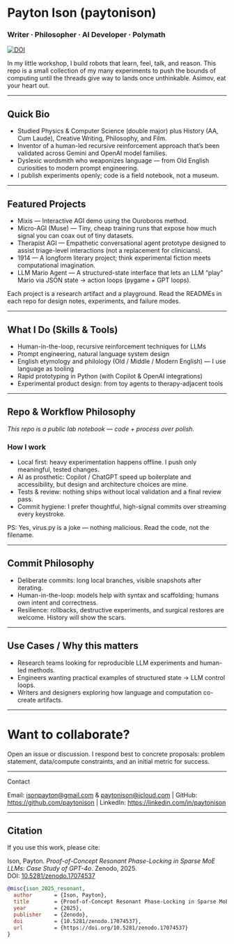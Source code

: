 # Payton Ison (paytonison)

### Writer · Philosopher · AI Developer · Polymath

[![DOI](https://zenodo.org/badge/DOI/10.5281/zenodo.17074537.svg)](https://doi.org/10.5281/zenodo.17074537)

In my little workshop, I build robots that learn, feel, talk, and reason. This repo is a small collection of my many experiments to push the bounds of computing until the threads give way to lands once unthinkable. Asimov, eat your heart out.

---

## Quick Bio

* Studied Physics & Computer Science (double major) plus History (AA, Cum Laude), Creative Writing, Philosophy, and Film.
* Inventor of a human-led recursive reinforcement approach that’s been validated across Gemini and OpenAI model families.
* Dyslexic wordsmith who weaponizes language — from Old English curiosities to modern prompt engineering.
* I publish experiments openly; code is a field notebook, not a museum.

---

## Featured Projects

* Mixis — Interactive AGI demo using the Ouroboros method.
* Micro-AGI (Muse) — Tiny, cheap training runs that expose how much signal you can coax out of tiny datasets.
* Therapist AGI — Empathetic conversational agent prototype designed to assist triage-level interactions (not a replacement for clinicians).
* 1914 — A longform literary project; think experimental fiction meets computational imagination.
* LLM Mario Agent — A structured-state interface that lets an LLM “play” Mario via JSON state → action loops (pygame + GPT loops).

Each project is a research artifact and a playground. Read the READMEs in each repo for design notes, experiments, and failure modes.

---

## What I Do (Skills & Tools)

* Human-in-the-loop, recursive reinforcement techniques for LLMs
* Prompt engineering, natural language system design
* English etymology and philology (Old / Middle / Modern English) — I use language as tooling
* Rapid prototyping in Python (with Copilot & OpenAI integrations)
* Experimental product design: from toy agents to therapy-adjacent tools

---

## Repo & Workflow Philosophy

_This repo is a public lab notebook — code + process over polish._

### How I work

* Local first: heavy experimentation happens offline. I push only meaningful, tested changes.
* AI as prosthetic: Copilot / ChatGPT speed up boilerplate and accessibility, but design and architecture choices are mine.
* Tests & review: nothing ships without local validation and a final review pass.
* Commit hygiene: I prefer thoughtful, high-signal commits over streaming every keystroke.

PS: Yes, virus.py is a joke — nothing malicious. Read the code, not the filename.

---

##  Commit Philosophy

* Deliberate commits: long local branches, visible snapshots after iterating.
* Human-in-the-loop: models help with syntax and scaffolding; humans own intent and correctness.
* Resilience: rollbacks, destructive experiments, and surgical restores are welcome. History will show the scars.

---

## Use Cases / Why this matters

* Research teams looking for reproducible LLM experiments and human-led methods.
* Engineers wanting practical examples of structured state → LLM control loops.
* Writers and designers exploring how language and computation co-create artifacts.

---

# Want to collaborate?

Open an issue or discussion. I respond best to concrete proposals: problem statement, data/compute constraints, and an initial metric for success.

---

Contact

Email: isonpayton@gmail.com & paytonison@icloud.com | 
GitHub: https://github.com/paytonison |
LinkedIn: https://linkedin.com/in/paytonison

---

## Citation

If you use this work, please cite:

Ison, Payton. *Proof-of-Concept Resonant Phase-Locking in Sparse MoE LLMs: Case Study of GPT-4o*. Zenodo, 2025.  
DOI: [10.5281/zenodo.17074537](https://doi.org/10.5281/zenodo.17074537)

```bibtex
@misc{ison_2025_resonant,
  author       = {Ison, Payton},
  title        = {Proof-of-Concept Resonant Phase-Locking in Sparse MoE LLMs: Case Study of GPT-4o},
  year         = {2025},
  publisher    = {Zenodo},
  doi          = {10.5281/zenodo.17074537},
  url          = {https://doi.org/10.5281/zenodo.17074537}
}
